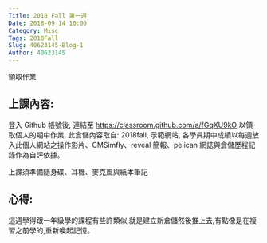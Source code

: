 ```yaml
---
Title: 2018 Fall 第一週
Date: 2018-09-14 10:00
Category: Misc
Tags: 2018Fall
Slug: 40623145-Blog-1
Author: 40623145
---
```


領取作業

<!-- PELICAN_END_SUMMARY -->

上課內容:
----


登入 Github 帳號後, 連結至 https://classroom.github.com/a/fGqXU9kO 以領取個人的期中作業, 此倉儲內容取自: 2018fall, 示範網站, 各學員期中成績以每週放入此個人網站之操作影片、CMSimfly、reveal 簡報、pelican 網誌與倉儲歷程記錄作為自評依據。

上課須準備隨身碟、耳機、麥克風與紙本筆記

心得:
----


這週學得跟一年級學的課程有些許類似,就是建立新倉儲然後推上去,有點像是在複習之前學的,重新喚起記憶。
